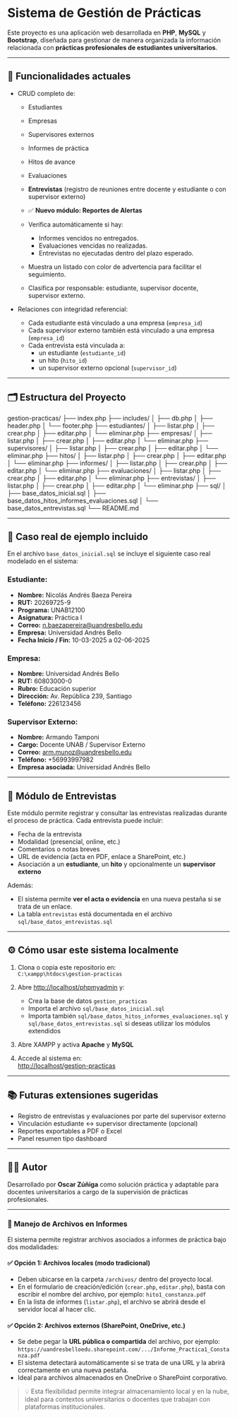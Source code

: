 # Sistema de Gestión de Prácticas

Este proyecto es una aplicación web desarrollada en **PHP**, **MySQL** y **Bootstrap**, diseñada para gestionar de manera organizada la información relacionada con **prácticas profesionales de estudiantes universitarios**.

---

## 🧩 Funcionalidades actuales

- CRUD completo de:
  - Estudiantes
  - Empresas
  - Supervisores externos
  - Informes de práctica
  - Hitos de avance
  - Evaluaciones
  - **Entrevistas** (registro de reuniones entre docente y estudiante o con supervisor externo)

  - ✅ **Nuevo módulo: Reportes de Alertas**
  - Verifica automáticamente si hay:
    - Informes vencidos no entregados.
    - Evaluaciones vencidas no realizadas.
    - Entrevistas no ejecutadas dentro del plazo esperado.
  - Muestra un listado con color de advertencia para facilitar el seguimiento.
  - Clasifica por responsable: estudiante, supervisor docente, supervisor externo.

- Relaciones con integridad referencial:
  - Cada estudiante está vinculado a una empresa (`empresa_id`)
  - Cada supervisor externo también está vinculado a una empresa (`empresa_id`)
  - Cada entrevista está vinculada a:
    - un estudiante (`estudiante_id`)
    - un hito (`hito_id`)
    - un supervisor externo opcional (`supervisor_id`)

---

## 🗂️ Estructura del Proyecto

gestion-practicas/
├── index.php
├── includes/
│ ├── db.php
│ ├── header.php
│ └── footer.php
├── estudiantes/
│ ├── listar.php
│ ├── crear.php
│ ├── editar.php
│ └── eliminar.php
├── empresas/
│ ├── listar.php
│ ├── crear.php
│ ├── editar.php
│ └── eliminar.php
├── supervisores/
│ ├── listar.php
│ ├── crear.php
│ ├── editar.php
│ └── eliminar.php
├── hitos/
│ ├── listar.php
│ ├── crear.php
│ ├── editar.php
│ └── eliminar.php
├── informes/
│ ├── listar.php
│ ├── crear.php
│ ├── editar.php
│ └── eliminar.php
├── evaluaciones/
│ ├── listar.php
│ ├── crear.php
│ ├── editar.php
│ └── eliminar.php
├── entrevistas/
│ ├── listar.php
│ ├── crear.php
│ ├── editar.php
│ └── eliminar.php
├── sql/
│ ├── base_datos_inicial.sql
│ ├── base_datos_hitos_informes_evaluaciones.sql
│ └── base_datos_entrevistas.sql
└── README.md

---

## 🧪 Caso real de ejemplo incluido

En el archivo `base_datos_inicial.sql` se incluye el siguiente caso real modelado en el sistema:

### Estudiante:
- **Nombre:** Nicolás Andrés Baeza Pereira
- **RUT:** 20269725-9
- **Programa:** UNAB12100
- **Asignatura:** Práctica I
- **Correo:** n.baezapereira@uandresbello.edu
- **Empresa:** Universidad Andrés Bello
- **Fecha Inicio / Fin:** 10-03-2025 a 02-06-2025

### Empresa:
- **Nombre:** Universidad Andrés Bello
- **RUT:** 60803000-0
- **Rubro:** Educación superior
- **Dirección:** Av. República 239, Santiago
- **Teléfono:** 226123456

### Supervisor Externo:
- **Nombre:** Armando Tamponi
- **Cargo:** Docente UNAB / Supervisor Externo
- **Correo:** arm.munoz@uandresbello.edu
- **Teléfono:** +56993997982
- **Empresa asociada:** Universidad Andrés Bello

---

## 📝 Módulo de Entrevistas

Este módulo permite registrar y consultar las entrevistas realizadas durante el proceso de práctica. Cada entrevista puede incluir:

- Fecha de la entrevista
- Modalidad (presencial, online, etc.)
- Comentarios o notas breves
- URL de evidencia (acta en PDF, enlace a SharePoint, etc.)
- Asociación a un **estudiante**, un **hito** y opcionalmente un **supervisor externo**

Además:

- El sistema permite **ver el acta o evidencia** en una nueva pestaña si se trata de un enlace.
- La tabla `entrevistas` está documentada en el archivo `sql/base_datos_entrevistas.sql`

---

## ⚙️ Cómo usar este sistema localmente

1. Clona o copia este repositorio en:  
   `C:\xampp\htdocs\gestion-practicas`

2. Abre [http://localhost/phpmyadmin](http://localhost/phpmyadmin) y:
   - Crea la base de datos `gestion_practicas`
   - Importa el archivo `sql/base_datos_inicial.sql`
   - Importa también `sql/base_datos_hitos_informes_evaluaciones.sql` y `sql/base_datos_entrevistas.sql` si deseas utilizar los módulos extendidos

3. Abre XAMPP y activa **Apache** y **MySQL**

4. Accede al sistema en:  
   [http://localhost/gestion-practicas](http://localhost/gestion-practicas)

---

## 📚 Futuras extensiones sugeridas

- Registro de entrevistas y evaluaciones por parte del supervisor externo
- Vinculación estudiante ↔ supervisor directamente (opcional)
- Reportes exportables a PDF o Excel
- Panel resumen tipo dashboard

---

## 👨‍🏫 Autor

Desarrollado por **Oscar Zúñiga** como solución práctica y adaptable para docentes universitarios a cargo de la supervisión de prácticas profesionales.

---

### 📎 Manejo de Archivos en Informes

El sistema permite registrar archivos asociados a informes de práctica bajo dos modalidades:

#### ✅ Opción 1: Archivos locales (modo tradicional)
- Deben ubicarse en la carpeta `/archivos/` dentro del proyecto local.
- En el formulario de creación/edición (`crear.php`, `editar.php`), basta con escribir el nombre del archivo, por ejemplo:
  `hito1_constanza.pdf`
- En la lista de informes (`listar.php`), el archivo se abrirá desde el servidor local al hacer clic.

#### ✅ Opción 2: Archivos externos (SharePoint, OneDrive, etc.)
- Se debe pegar la **URL pública o compartida** del archivo, por ejemplo:
  `https://uandresbelloedu.sharepoint.com/.../Informe_Practica1_Constanza.pdf`
- El sistema detectará automáticamente si se trata de una URL y la abrirá correctamente en una nueva pestaña.
- Ideal para archivos almacenados en OneDrive o SharePoint corporativo.

> 💡 Esta flexibilidad permite integrar almacenamiento local y en la nube, ideal para contextos universitarios o docentes que trabajan con plataformas institucionales.
